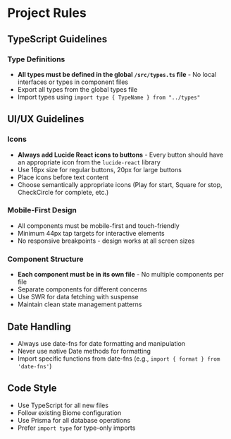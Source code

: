 # Project Rules

## TypeScript Guidelines

### Type Definitions
- **All types must be defined in the global `/src/types.ts` file** - No local interfaces or types in component files
- Export all types from the global types file
- Import types using `import type { TypeName } from "../types"`

## UI/UX Guidelines

### Icons
- **Always add Lucide React icons to buttons** - Every button should have an appropriate icon from the `lucide-react` library
- Use 16px size for regular buttons, 20px for large buttons
- Place icons before text content
- Choose semantically appropriate icons (Play for start, Square for stop, CheckCircle for complete, etc.)

### Mobile-First Design
- All components must be mobile-first and touch-friendly
- Minimum 44px tap targets for interactive elements
- No responsive breakpoints - design works at all screen sizes

### Component Structure
- **Each component must be in its own file** - No multiple components per file
- Separate components for different concerns
- Use SWR for data fetching with suspense
- Maintain clean state management patterns

## Date Handling
- Always use date-fns for date formatting and manipulation
- Never use native Date methods for formatting
- Import specific functions from date-fns (e.g., `import { format } from 'date-fns'`)

## Code Style
- Use TypeScript for all new files
- Follow existing Biome configuration
- Use Prisma for all database operations
- Prefer `import type` for type-only imports
